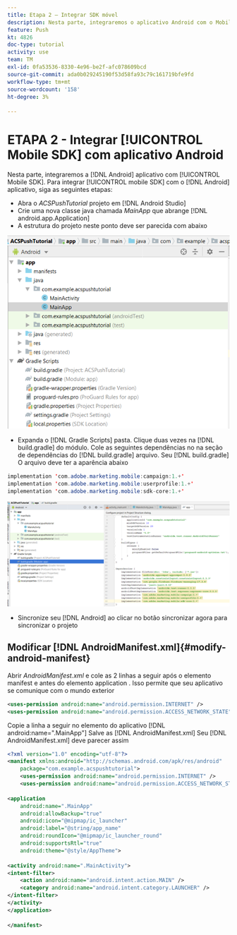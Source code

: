 ```yaml
---
title: Etapa 2 — Integrar SDK móvel
description: Nesta parte, integraremos o aplicativo Android com o Mobile SDK. Para integrar o SDK móvel ao aplicativo Android
feature: Push
kt: 4826
doc-type: tutorial
activity: use
team: TM
exl-id: 0fa53536-8330-4e96-be2f-afc078609bcd
source-git-commit: ada0b029245190f53d58fa93c79c161719bfe9fd
workflow-type: tm+mt
source-wordcount: '158'
ht-degree: 3%

---
```


# ETAPA 2 - Integrar [!UICONTROL Mobile SDK] com aplicativo Android

Nesta parte, integraremos a [!DNL Android] aplicativo com [!UICONTROL Mobile SDK]. Para integrar [!UICONTROL mobile SDK] com o [!DNL Android] aplicativo, siga as seguintes etapas:

* Abra o *ACSPushTutorial* projeto em [!DNL Android Studio]
* Crie uma nova classe java chamada *MainApp* que abrange [!DNL android.app.Application]
* A estrutura do projeto neste ponto deve ser parecida com abaixo

![aplicativo principal](assets/android-main-app.PNG)

* Expanda o [!DNL Gradle Scripts] pasta. Clique duas vezes na [!DNL build.gradle] do módulo. Cole as seguintes dependências no na seção de dependências do [!DNL build.gradle] arquivo. Seu [!DNL build.gradle] O arquivo deve ter a aparência abaixo

<!--
Removed `{.line-numbers}` below
-->

```java
implementation 'com.adobe.marketing.mobile:campaign:1.+'
implementation 'com.adobe.marketing.mobile:userprofile:1.+'
implementation 'com.adobe.marketing.mobile:sdk-core:1.+'
```

![gradle de módulo](assets/module-build-gradle.PNG)

* Sincronize seu [!DNL Android] ao clicar no botão sincronizar agora para sincronizar o projeto

## Modificar [!DNL AndroidManifest.xml]{#modify-android-manifest}

Abrir *AndroidManifest.xml* e cole as 2 linhas a seguir após o elemento manifest e antes do elemento application . Isso permite que seu aplicativo se comunique com o mundo exterior

<!--
Removed `{.line-numbers}` below
-->

```xml
<uses-permission android:name="android.permission.INTERNET" />
<uses-permission android:name="android.permission.ACCESS_NETWORK_STATE" />
```

Copie a linha a seguir no elemento do aplicativo
[!DNL android:name=".MainApp"]
Salve as [!DNL AndroidManifest.xml]
Seu [!DNL AndroidManifest.xml] deve parecer assim

<!--
Removed `{.line-numbers}` below
-->

```xml
<?xml version="1.0" encoding="utf-8"?>
<manifest xmlns:android="http://schemas.android.com/apk/res/android"
    package="com.example.acspushtutorial">
    <uses-permission android:name="android.permission.INTERNET" />
    <uses-permission android:name="android.permission.ACCESS_NETWORK_STATE" />

<application
    android:name=".MainApp"
    android:allowBackup="true"
    android:icon="@mipmap/ic_launcher"
    android:label="@string/app_name"
    android:roundIcon="@mipmap/ic_launcher_round"
    android:supportsRtl="true"
    android:theme="@style/AppTheme">

<activity android:name=".MainActivity">
<intent-filter>
    <action android:name="android.intent.action.MAIN" />
    <category android:name="android.intent.category.LAUNCHER" />
</intent-filter>
</activity>
</application>

</manifest>
```
